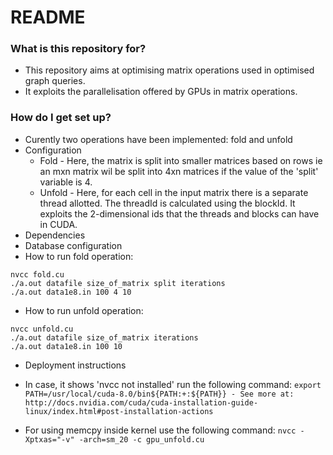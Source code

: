 # README #



### What is this repository for? ###

* This repository aims at optimising matrix operations used in optimised graph queries. 
* It exploits the parallelisation offered by GPUs in matrix operations.

### How do I get set up? ###

* Curently two operations have been implemented: fold and unfold
* Configuration
	* Fold - Here, the matrix is split into smaller matrices based on rows ie an mxn matrix wil be split into 4xn matrices if the value of the 'split' variable is 4.
	* Unfold - Here, for each cell in the input matrix there is a separate thread allotted. The threadId is calculated using the blockId. It exploits the 2-dimensional ids that the threads and blocks can have in CUDA. 
* Dependencies
* Database configuration
* How to run fold operation:
```
nvcc fold.cu
./a.out datafile size_of_matrix split iterations
./a.out data1e8.in 100 4 10
```
* How to run unfold operation:
```
nvcc unfold.cu
./a.out datafile size_of_matrix iterations
./a.out data1e8.in 100 10
```

* Deployment instructions

* In case, it shows 'nvcc not installed' run the following command:
```export PATH=/usr/local/cuda-8.0/bin${PATH:+:${PATH}} - See more at: http://docs.nvidia.com/cuda/cuda-installation-guide-linux/index.html#post-installation-actions```
* For using memcpy inside kernel use the following command:
```nvcc -Xptxas="-v" -arch=sm_20 -c gpu_unfold.cu```